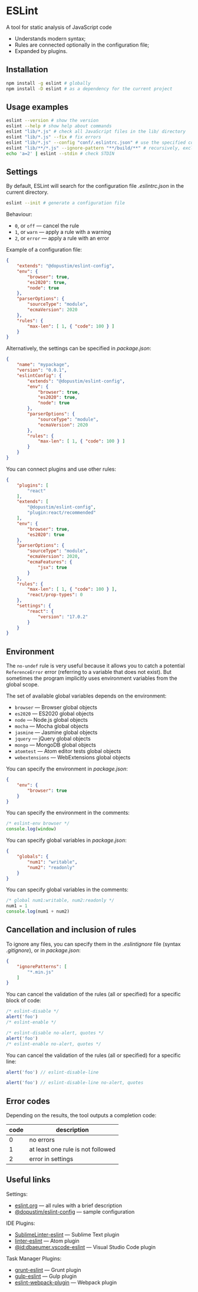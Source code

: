 
# ESLint

A tool for static analysis of JavaScript code

- Understands modern syntax;
- Rules are connected optionally in the configuration file;
- Expanded by plugins.

## Installation

```sh
npm install -g eslint # globally
npm install -D eslint # as a dependency for the current project
```

## Usage examples

```sh
eslint --version # show the version
eslint --help # show help about commands
eslint "lib/*.js" # check all JavaScript files in the lib/ directory
eslint "lib/*.js" --fix # fix errors
eslint "lib/*.js" --config "conf/.eslintrc.json" # use the specified config
eslint "lib/**/*.js" --ignore-pattern "**/build/**" # recursively, exclude build
echo 'a=2' | eslint --stdin # check STDIN
```

## Settings

By default, ESLint will search for the configuration file *.eslintrc.json* in the current directory.

```sh
eslint --init # generate a configuration file
```

Behaviour:

- `0`, or `off` — cancel the rule
- `1`, or `warn` — apply a rule with a warning
- `2`, or `error` — apply a rule with an error

Example of a configuration file:

```json
{
    "extends": "@dopustim/eslint-config",
    "env": {
        "browser": true,
        "es2020": true,
        "node": true
    },
    "parserOptions": {
        "sourceType": "module",
        "ecmaVersion": 2020
    },
    "rules": {
        "max-len": [ 1, { "code": 100 } ]
    }
}
```

Alternatively, the settings can be specified in *package.json*:

```json
{
    "name": "mypackage",
    "version": "0.0.1",
    "eslintConfig": {
        "extends": "@dopustim/eslint-config",
        "env": {
            "browser": true,
            "es2020": true,
            "node": true
        },
        "parserOptions": {
            "sourceType": "module",
            "ecmaVersion": 2020
        },
        "rules": {
            "max-len": [ 1, { "code": 100 } ]
        }
    }
}
```

You can connect plugins and use other rules:

```json
{
    "plugins": [
        "react"
    ],
    "extends": [
        "@dopustim/eslint-config",
        "plugin:react/recommended"
    ],
    "env": {
        "browser": true,
        "es2020": true
    },
    "parserOptions": {
        "sourceType": "module",
        "ecmaVersion": 2020,
        "ecmaFeatures": {
            "jsx": true
        }
    },
    "rules": {
        "max-len": [ 1, { "code": 100 } ],
        "react/prop-types": 0
    },
    "settings": {
        "react": {
            "version": "17.0.2"
        }
    }
}
```

## Environment

The `no-undef` rule is very useful because it allows you to catch a potential `ReferenceError` error (referring to a variable that does not exist). But sometimes the program implicitly uses environment variables from the global scope.

The set of available global variables depends on the environment:

- `browser` — Browser global objects
- `es2020` — ES2020 global objects
- `node` — Node.js global objects
- `mocha` — Mocha global objects
- `jasmine` — Jasmine global objects
- `jquery` — jQuery global objects
- `mongo` — MongoDB global objects
- `atomtest` — Atom editor tests global objects
- `webextensions` — WebExtensions global objects

You can specify the environment in *package.json*:

```json
{
    "env": {
        "browser": true
    }
}
```

You can specify the environment in the comments:

```js
/* eslint-env browser */
console.log(window)
```

You can specify global variables in *package.json*:

```json
{
    "globals": {
        "num1": "writable",
        "num2": "readonly"
    }
}
```

You can specify global variables in the comments:

```js
/* global num1:writable, num2:readonly */
num1 = 1
console.log(num1 + num2)
```

## Cancellation and inclusion of rules

To ignore any files, you can specify them in the *.eslintignore* file (syntax *.gitignore*), or in *package.json*:

```json
{
    "ignorePatterns": [
        "*.min.js"
    ]
}
```

You can cancel the validation of the rules (all or specified) for a specific block of code:

```js
/* eslint-disable */
alert('foo')
/* eslint-enable */

/* eslint-disable no-alert, quotes */
alert('foo')
/* eslint-enable no-alert, quotes */
```

You can cancel the validation of the rules (all or specified) for a specific line:

```js
alert('foo') // eslint-disable-line

alert('foo') // eslint-disable-line no-alert, quotes
```

## Error codes

Depending on the results, the tool outputs a completion code:

| code | description                           |
| ---- | ------------------------------------- |
|    0 | no errors                             |
|    1 | at least one rule is not followed     |
|    2 | error in settings                     |

## Useful links

Settings:

- [eslint.org](https://eslint.org/docs/rules/) — all rules with a brief description
- [@dopustim/eslint-config](https://github.com/dopustim/eslint-config) — sample configuration

IDE Plugins:

- [SublimeLinter-eslint](https://packagecontrol.io/packages/SublimeLinter-eslint) — Sublime Text plugin
- [linter-eslint](https://atom.io/packages/linter-eslint) — Atom plugin
- [@id:dbaeumer.vscode-eslint](https://marketplace.visualstudio.com/items?itemName=dbaeumer.vscode-eslint) — Visual Studio Code plugin

Task Manager Plugins:

- [grunt-eslint](https://www.npmjs.com/package/grunt-eslint) — Grunt plugin
- [gulp-eslint](https://www.npmjs.com/package/gulp-eslint) — Gulp plugin
- [eslint-webpack-plugin](https://www.npmjs.com/package/eslint-webpack-plugin) — Webpack plugin

